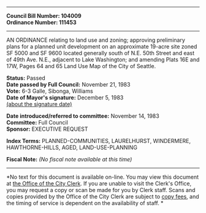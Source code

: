* * * * *  
  
**Council Bill Number: [](#h0)[](#h2)104009**   
**Ordinance Number: 111453**  
  
* * * * *  
  
AN ORDINANCE relating to land use and zoning; approving preliminary plans for a planned unit development on an approximate 19-acre site zoned SF 5000 and SF 9600 located generally south of N.E. 50th Street and east of 49th Ave. N.E., adjacent to Lake Washington; and amending Plats 16E and 17W, Pages 64 and 65 Land Use Map of the City of Seattle.  
  
**Status:** Passed   
**Date passed by Full Council:** November 21, 1983   
**Vote:** 6-3 Galle, Sibonga, Williams   
**Date of Mayor's signature:** December 5, 1983   
[(about the signature date)](/~public/approvaldate.htm)   
  
  
**Date introduced/referred to committee:** November 14, 1983   
**Committee:** Full Council   
**Sponsor:** EXECUTIVE REQUEST   
  
**Index Terms:** PLANNED-COMMUNITIES, LAURELHURST, WINDERMERE, HAWTHORNE-HILLS, AGED, LAND-USE-PLANNING  
  
**Fiscal Note:** *(No fiscal note available at this time)*  
  
* * * * *  
  
*No text for this document is available on-line. You may view this document at [the Office of the City Clerk](http://www.seattle.gov/leg/clerk/contactUs.htm). If you are unable to visit the Clerk's Office, you may request a copy or scan be made for you by Clerk staff. Scans and copies provided by the Office of the City Clerk are subject to [copy fees](http://clerk.seattle.gov/~public/clerkfees.htm), and the timing of service is dependent on the availability of staff. *  
  
  
